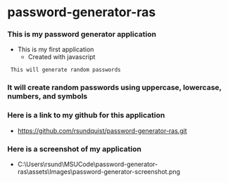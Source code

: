 # password-generator-ras

### This is my password generator application
-  This is my first application
   -  Created with javascript

```  This will generate random passwords ```

### It will create random passwords using uppercase, lowercase, numbers, and symbols

###  Here is a link to my github for this application
-  https://github.com/rsundquist/password-generator-ras.git

### Here is a screenshot of my application
 - C:\Users\rsund\MSUCode\password-generator-ras\assets\Images\password-generator-screenshot.png



